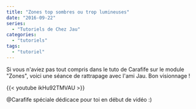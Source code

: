 ```yaml
---
title: "Zones top sombres ou trop lumineuses"
date: "2016-09-22"
series:
  - "Tutoriels de Chez Jau"
categories: 
  - "tutoriels"
tags: 
  - "tutoriel"
---
```


Si vous n'aviez pas tout compris dans le tuto de Carafife sur le module "Zones", voici une séance de rattrapage avec l'ami Jau. Bon visionnage !

{{< youtube ikHu92TMVAU >}}

@Carafife spéciale dédicace pour toi en début de vidéo :)
